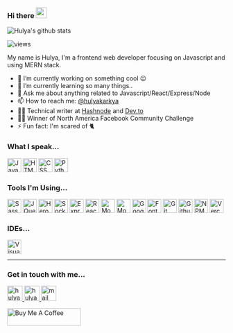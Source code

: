 ### Hi there <a href="https://hulya.netlify.app/"><img src="https://media.giphy.com/media/hvRJCLFzcasrR4ia7z/giphy.gif" width="25px"></a>

![Hulya's github stats](https://github-readme-stats.vercel.app/api?username=hulyak&show_icons=true&theme=radical)

![views](https://komarev.com/ghpvc/?username=hulyak)



My name is Hulya, I'm a frontend web developer focusing on Javascript and using MERN stack.

- 🔭 I’m currently working on something cool :wink:
- 🌱 I’m currently learning so many things..
- 💬 Ask me about anything related to Javascript/React/Express/Node
- 📫 How to reach me: [@hulyakarkya](https://twitter.com/hulyakarkya)
- 👩‍💻 Technical writer at [Hashnode](https://hulyakarakaya.hashnode.dev/) and [Dev.to](https://dev.to/hulyakarakaya)
- ✌🏻 Winner of North America Facebook Community Challenge
- ⚡ Fun fact: I'm scared of 🐈

### What I speak...

<p>
  <img src='https://img.stackshare.io/service/1209/javascript.jpeg' width='32' title='JavaScript'>
  <img src='https://img.stackshare.io/service/2538/kEpgHiC9.png' width='32' title='HTML'>
  <img src='https://img.stackshare.io/service/6727/css.png' width='32' title='CSS'>
  <img src='https://img.stackshare.io/service/993/pUBY5pVj.png' width='32' title='Python'>

</p>

### Tools I'm Using...

<p>
  <img src='https://img.stackshare.io/service/1171/jCR2zNJV.png' width='32' title='Sass'>
  <img src='https://img.stackshare.io/service/1021/lxEKmMnB_400x400.jpg' width='32' title='JQuery'>
  <img src='https://img.stackshare.io/service/133/3wgIDj3j.png' width='32' title='Heroku'>
  <img src='https://img.stackshare.io/service/1161/vI0ZZlhZ_400x400.png' width='32' title='Socket.IO'>
  <img src='https://img.stackshare.io/service/1163/hashtag.png' width='32' title='ExpressJS'>
  <img src='https://img.stackshare.io/service/1020/OYIaJ1KK.png' width='32' title='React'>
  <img src='https://img.stackshare.io/service/1030/leaf-360x360.png' width='32' title='MongoDB'>
  <img src='https://img.stackshare.io/service/1231/0TXzZU7W_400x400.jpg' width='32' title='Mongoose'>
<!--   <img src='https://img.stackshare.io/service/683/sBsvBbjY.png' width='32' title='Github Pages'> -->
  <img src='https://img.stackshare.io/service/64/cU74ahCn_400x400.jpg' width='32' title='Google Analytics'>
  <img src='https://img.stackshare.io/service/3244/1_Mr1Fy00XjPGNf1Kkp_hWtw_2x.png' width='32' title='Font Awesome'>
<!--   <img src='https://img.stackshare.io/service/2652/ZWREQYdH_400x400.jpg' width='32' title='Google Fonts'> -->
  <img src='https://img.stackshare.io/service/1046/git.png' width='32' title='Git'>
  <img src='https://img.stackshare.io/service/27/sBsvBbjY.png' width='32' title='Github'>
  <img src='https://img.stackshare.io/service/1120/lejvzrnlpb308aftn31u.png' width='32' title='NPM'>
  <img src='https://img.stackshare.io/service/7618/bHjpwZem_400x400.png' width='32' title='Vercel'>
<!--   <img src='https://img.stackshare.io/service/2748/lV55uZMx.png' width='32' title='Netlify'> -->
</p>

### IDEs...

<p>
  <img src='https://img.stackshare.io/service/4202/Visual_Studio_Code_logo.png' width='32' title='Visual Studio Code'>
</p>

<hr>

### Get in touch with me...

<a href="https://twitter.com/hulyakarkya">
  <img alt="hulya | Twitter" width="35px" src="https://image.flaticon.com/icons/svg/2111/2111703.svg" />
</a>
<a href="https://www.linkedin.com/in/hulya-karakaya/">
  <img alt="hulya's LinkedIn" width="35px" src="https://image.flaticon.com/icons/svg/2111/2111465.svg" />
</a>
<a href="mailto://hulyakarakayaa06@gmail.com">
  <img alt="mail me" width="35px" src="https://user-images.githubusercontent.com/57311842/109585261-06b49080-7ab8-11eb-95ef-5bf9d050c753.png" />
</a>

<a href="https://www.buymeacoffee.com/hulya" target="_blank"><img src="https://cdn.buymeacoffee.com/buttons/default-red.png" alt="Buy Me A Coffee" height="40" width="170" ></a>


